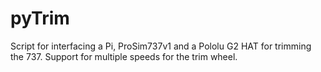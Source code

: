# pyTrim
Script for interfacing a Pi, ProSim737v1 and a Pololu G2 HAT for trimming the 737. Support for multiple speeds for the trim wheel. 
